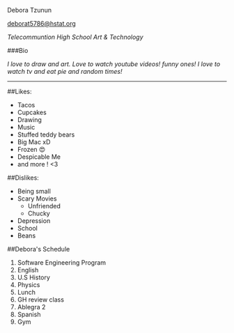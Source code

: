 Debora Tzunun

deborat5786@hstat.org

_Telecommuntion High School Art & Technology_

###Bio

_I love to draw and art. Love to watch youtube videos! funny ones! I love to watch tv and eat pie and random times!_ 

-------------------------------------------------------


##Likes:
* Tacos
* Cupcakes
* Drawing
* Music 
* Stuffed teddy bears 
* Big Mac xD 
* Frozen :heart_eyes:
* Despicable Me 
* and more ! <3 

##Dislikes: 
* Being small
* Scary Movies
  * Unfriended 
  * Chucky
* Depression 
* School
* Beans

##Debora's Schedule
1. Software Engineering Program
2. English 
3. U.S History
4. Physics 
5. Lunch 
6. GH review class
7. Ablegra 2 
8. Spanish 
9. Gym 